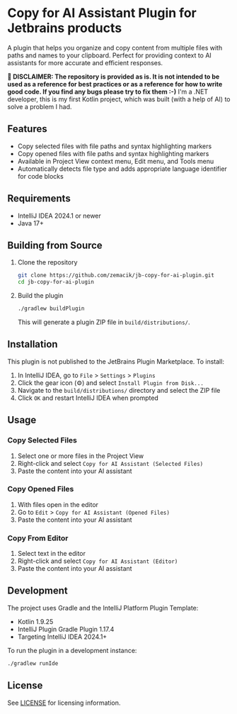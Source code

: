 # Copy for AI Assistant Plugin for Jetbrains products

A plugin that helps you organize and copy content from multiple files with paths and names to your clipboard. Perfect for providing context to AI assistants for more accurate and efficient responses.

**🛑 DISCLAIMER: The repository is provided as is. It is not intended to be used as a reference for best practices or as a reference for how to write good code. If you find any bugs please try to fix them :-)** I'm a .NET developer, this is my first Kotlin project, which was built (with a help of AI) to solve a problem I had.

## Features

- Copy selected files with file paths and syntax highlighting markers
- Copy opened files with file paths and syntax highlighting markers
- Available in Project View context menu, Edit menu, and Tools menu
- Automatically detects file type and adds appropriate language identifier for code blocks

## Requirements

- IntelliJ IDEA 2024.1 or newer
- Java 17+

## Building from Source

1. Clone the repository
   ```bash
   git clone https://github.com/zemacik/jb-copy-for-ai-plugin.git
   cd jb-copy-for-ai-plugin
   ```

2. Build the plugin
   ```bash
   ./gradlew buildPlugin
   ```

   This will generate a plugin ZIP file in `build/distributions/`.

## Installation

This plugin is not published to the JetBrains Plugin Marketplace. To install:

1. In IntelliJ IDEA, go to `File` > `Settings` > `Plugins`
2. Click the gear icon (⚙️) and select `Install Plugin from Disk...`
3. Navigate to the `build/distributions/` directory and select the ZIP file
4. Click `OK` and restart IntelliJ IDEA when prompted

## Usage

### Copy Selected Files

1. Select one or more files in the Project View
2. Right-click and select `Copy for AI Assistant (Selected Files)`
3. Paste the content into your AI assistant

### Copy Opened Files

1. With files open in the editor
2. Go to `Edit` > `Copy for AI Assistant (Opened Files)`
3. Paste the content into your AI assistant

### Copy From Editor

1. Select text in the editor
2. Right-click and select `Copy for AI Assistant (Editor)`
3. Paste the content into your AI assistant

## Development

The project uses Gradle and the IntelliJ Platform Plugin Template:

- Kotlin 1.9.25
- IntelliJ Plugin Gradle Plugin 1.17.4
- Targeting IntelliJ IDEA 2024.1+

To run the plugin in a development instance:

```bash
./gradlew runIde
```

## License

See [LICENSE](LICENSE) for licensing information.
```